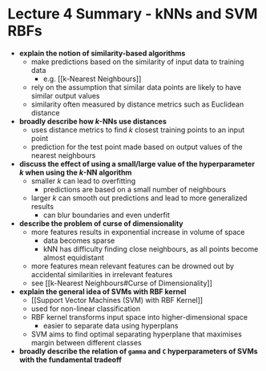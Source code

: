 # Lecture 4 Summary - kNNs and SVM RBFs
- **explain the notion of similarity-based algorithms**
	- make predictions based on the similarity of input data to training data
		- e.g. [[k-Nearest Neighbours]] 
	- rely on the assumption that similar data points are likely to have similar output values
	- similarity often measured by distance metrics such as Euclidean distance
- **broadly describe how $k$-NNs use distances**
	- uses distance metrics to find $k$ closest training points to an input point
	- prediction for the test point made based on output values of the nearest neighbours
- **discuss the effect of using a small/large value of the hyperparameter $k$ when using the $k$-NN algorithm**
	- smaller $k$ can lead to overfitting
		- predictions are based on a small number of neighbours
	- larger $k$ can smooth out predictions and lead to more generalized results
		- can blur boundaries and even underfit
- **describe the problem of curse of dimensionality**
	- more features results in exponential increase in volume of space
		- data becomes sparse
		- kNN has difficulty finding close neighbours, as all points become almost equidistant
	- more features mean relevant features can be drowned out by accidental similarities in irrelevant features
	- see [[k-Nearest Neighbours#Curse of Dimensionality]]
- **explain the general idea of SVMs with RBF kernel**
	- [[Support Vector Machines (SVM) with RBF Kernel]]
	- used for non-linear classification
	- RBF kernel transforms input space into higher-dimensional space
		- easier to separate data using hyperplans
	- SVM aims to find optimal separating hyperplane that maximises margin between different classes
- **broadly describe the relation of `gamma` and `C` hyperparameters of SVMs with the fundamental tradeoff**